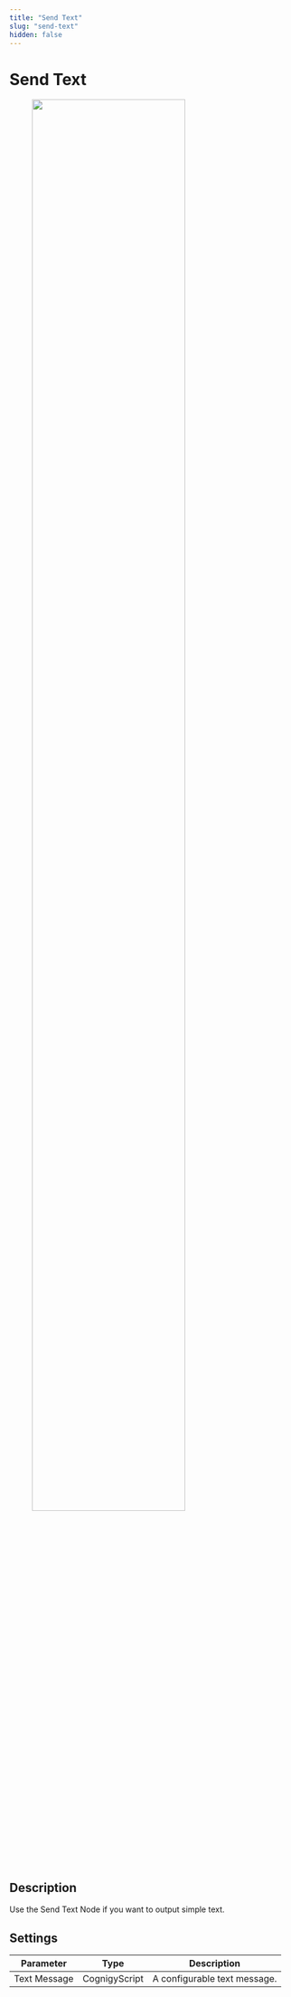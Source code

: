 ```yaml
---
title: "Send Text" 
slug: "send-text" 
hidden: false 
---
```


# Send Text

<figure>
  <img class="image-center" src="{{config.site_url}}ai/nodes/images/message/send-text.png" width="80%" />
</figure>

## Description
<div class="divider"></div>

Use the Send Text Node if you want to output simple text. 

## Settings

| Parameter    | Type          | Description                  |
|--------------|---------------|------------------------------|
| Text Message | CognigyScript | A configurable text message. |


